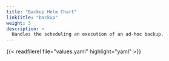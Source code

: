 ```yaml
---
title: "Backup Helm Chart"
linkTitle: "backup"
weight: 3
description: >
  Handles the scheduling an execution of an ad-hoc backup.
---
```


{{< readfilerel file="values.yaml"  highlight="yaml" >}}
